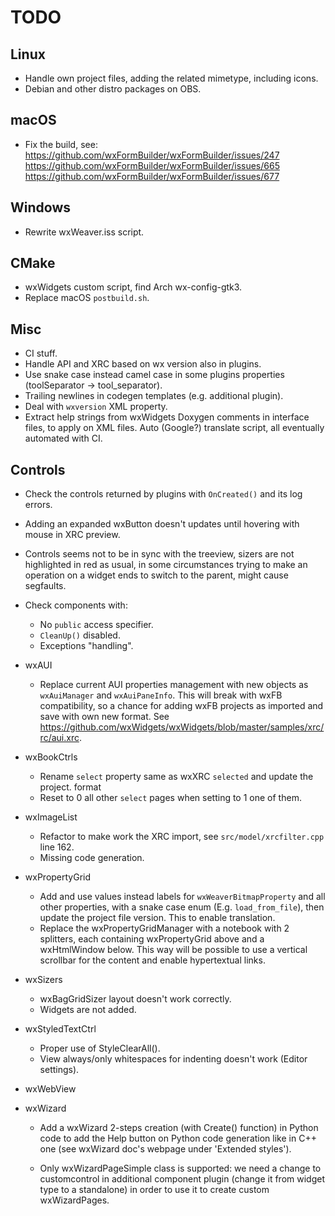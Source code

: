 # TODO

## Linux

- Handle own project files, adding the related mimetype, including icons.
- Debian and other distro packages on OBS.

## macOS

- Fix the build, see:
  https://github.com/wxFormBuilder/wxFormBuilder/issues/247
  https://github.com/wxFormBuilder/wxFormBuilder/issues/665
  https://github.com/wxFormBuilder/wxFormBuilder/issues/677

## Windows

- Rewrite wxWeaver.iss script.

## CMake

- wxWidgets custom script, find Arch wx-config-gtk3.
- Replace macOS `postbuild.sh`.

## Misc

- CI stuff.
- Handle API and XRC based on wx version also in plugins.
- Use snake case instead camel case in some plugins properties
  (toolSeparator -> tool_separator).
- Trailing newlines in codegen templates (e.g. additional plugin).
- Deal with `wxversion` XML property.
- Extract help strings from wxWidgets Doxygen comments in interface files,
  to apply on XML files.
  Auto (Google?) translate script, all eventually automated with CI.

## Controls

- Check the controls returned by plugins with `OnCreated()` and its log errors.
- Adding an expanded wxButton doesn't updates until hovering with mouse in
  XRC preview.
- Controls seems not to be in sync with the treeview, sizers are not highlighted
  in red as usual, in some circumstances trying to make an operation on a widget
  ends to switch to the parent, might cause segfaults.

- Check components with:
    - No `public` access specifier.
    - `CleanUp()` disabled.
    - Exceptions "handling".

- wxAUI
    - Replace current AUI properties management with new objects as
      `wxAuiManager` and `wxAuiPaneInfo`.
      This will break with wxFB compatibility, so a chance for adding wxFB
      projects as imported and save with own new format.
      See <https://github.com/wxWidgets/wxWidgets/blob/master/samples/xrc/rc/aui.xrc>.

- wxBookCtrls
    - Rename `select` property same as wxXRC `selected` and update the project.
      format
    - Reset to 0 all other `select` pages when setting to 1 one of them.

- wxImageList
    - Refactor to make work the XRC import, see `src/model/xrcfilter.cpp` line 162.
    - Missing code generation.

- wxPropertyGrid
    - Add and use values instead labels for `wxWeaverBitmapProperty` and all
      other properties, with a snake case enum (E.g. `load_from_file`),
      then update the project file version. This to enable translation.
    - Replace the wxPropertyGridManager with a notebook with 2 splitters, each
      containing wxPropertyGrid above and a wxHtmlWindow below.
      This way will be possible to use a vertical scrollbar for the content and
      enable hypertextual links.

- wxSizers
    - wxBagGridSizer layout doesn't work correctly.
    - Widgets are not added.

- wxStyledTextCtrl
    - Proper use of StyleClearAll().
    - View always/only whitespaces for indenting doesn't work (Editor settings).

- wxWebView

- wxWizard
    - Add a wxWizard 2-steps creation (with Create() function) in Python code to add
    the Help button on Python code generation like in C++ one
    (see wxWizard doc's webpage under 'Extended styles').

    - Only wxWizardPageSimple class is supported: we need a change to customcontrol
    in additional component plugin (change it from widget type to a standalone)
    in order to use it to create custom wxWizardPages.

